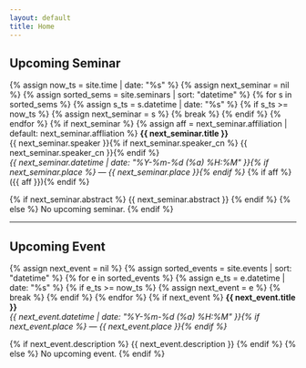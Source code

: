 ```yaml
---
layout: default
title: Home
---
```


## Upcoming Seminar
{% assign now_ts = site.time | date: "%s" %}
{% assign next_seminar = nil %}
{% assign sorted_sems = site.seminars | sort: "datetime" %}
{% for s in sorted_sems %}
  {% assign s_ts = s.datetime | date: "%s" %}
  {% if s_ts >= now_ts %}
    {% assign next_seminar = s %}
    {% break %}
  {% endif %}
{% endfor %}
{% if next_seminar %}
  {% assign aff = next_seminar.affiliation | default: next_seminar.affliation %}
**{{ next_seminar.title }}**  
{{ next_seminar.speaker }}{% if next_seminar.speaker_cn %} {{ next_seminar.speaker_cn }}{% endif %}  
*{{ next_seminar.datetime | date: "%Y-%m-%d (%a) %H:%M" }}{% if next_seminar.place %} — {{ next_seminar.place }}{% endif %}*
{% if aff %} ({{ aff }}){% endif %}

{% if next_seminar.abstract %}
{{ next_seminar.abstract }}
{% endif %}
{% else %}
  No upcoming seminar.
{% endif %}

---

## Upcoming Event
{% assign next_event = nil %}
{% assign sorted_events = site.events | sort: "datetime" %}
{% for e in sorted_events %}
  {% assign e_ts = e.datetime | date: "%s" %}
  {% if e_ts >= now_ts %}
    {% assign next_event = e %}
    {% break %}
  {% endif %}
{% endfor %}
{% if next_event %}
  **{{ next_event.title }}**  
  *{{ next_event.datetime | date: "%Y-%m-%d (%a) %H:%M" }}{% if next_event.place %} — {{ next_event.place }}{% endif %}*

  {% if next_event.description %}
  {{ next_event.description }}
  {% endif %}
{% else %}
  No upcoming event.
{% endif %}